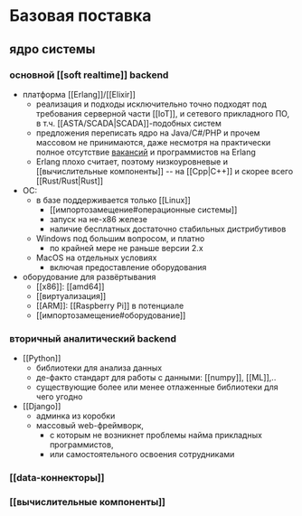 # Базовая поставка

## ядро системы

### основной [[soft realtime]] backend

- платформа [[Erlang]]/[[Elixir]]
	- реализация и подходы исключительно точно подходят под требования серверной части [[IoT]], и сетевого прикладного ПО, в т.ч. [[ASTA/SCADA|SCADA]]-подобных систем
	- предложения переписать ядро на Java/C#/PHP и прочем массовом не принимаются, даже несмотря на практически полное отсутствие [вакансий](https://elixirjob.ru/) и программистов на Erlang
	- Erlang плохо считает, поэтому низкоуровневые и [[вычислительные компоненты]] -- на [[Cpp|С++]] и скорее всего [[Rust/Rust|Rust]]
- ОС:
	- в базе поддерживается только [[Linux]]
		- [[импортозамещение#операционные системы]]
		- запуск на не-x86 железе
		- наличие бесплатных достаточно стабильных дистрибутивов
	- Windows под большим вопросом, и платно
		- по крайней мере не раньше версии 2.x
	- MacOS на отдельных условиях
		- включая предоставление оборудования
- оборудование для развёртывания
	- [[x86]]: [[amd64]]
	- [[виртуализация]]
	- [[ARM]]: [[Raspberry Pi]] в потенциале
	- [[импортозамещение#оборудование]]

### вторичный аналитический backend

- [[Python]]
	- библиотеки для анализа данных
	- де-факто стандарт для работы с данными: [[numpy]], [[ML]],..
	- существующие более или менее отлаженные библиотеки для чего угодно
- [[Django]]
	- админка из коробки
	- массовый web-фреймворк, 
		- с которым не возникнет проблемы найма прикладных программистов, 
		- или самостоятельного освоения сотрудниками

### [[data-коннекторы]]
### [[вычислительные компоненты]]

